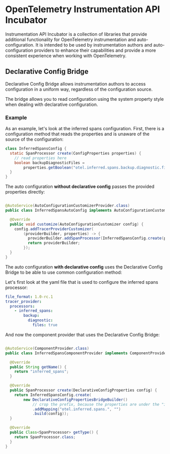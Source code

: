 # OpenTelemetry Instrumentation API Incubator

Instrumentation API Incubator is a collection of libraries that provide additional functionality
for OpenTelemetry instrumentation and auto-configuration. It is intended to be used by
instrumentation authors and auto-configuration providers to enhance their capabilities and provide a
more consistent experience when working with OpenTelemetry.

## Declarative Config Bridge

Declarative Config Bridge allows instrumentation authors to access configuration in a uniform way,
regardless of the configuration source.

The bridge allows you to read configuration using the system property style when dealing with
declarative configuration.

### Example

As an example, let's look at the inferred spans configuration.
First, there is a configuration method that reads the properties and is unaware of the source of the
configuration:

```java
class InferredSpansConfig {
  static SpanProcessor create(ConfigProperties properties) {
    // read properties here
    boolean backupDiagnosticFiles =
        properties.getBoolean("otel.inferred.spans.backup.diagnostic.files", false);
  }
}
```

The auto configuration **without declarative config** passes the provided properties directly:

```java

@AutoService(AutoConfigurationCustomizerProvider.class)
public class InferredSpansAutoConfig implements AutoConfigurationCustomizerProvider {

  @Override
  public void customize(AutoConfigurationCustomizer config) {
    config.addTracerProviderCustomizer(
        (providerBuilder, properties) -> {
          providerBuilder.addSpanProcessor(InferredSpansConfig.create(properties));
          return providerBuilder;
        });
  }
}
```

The auto configuration **with declarative config** uses the Declarative Config Bridge to be able to
use common configuration method:

Let's first look at the yaml file that is used to configure the inferred spans processor:

```yaml
file_format: 1.0-rc.1
tracer_provider:
  processors:
    - inferred_spans:
        backup:
          diagnostic:
            files: true
```

And now the component provider that uses the Declarative Config Bridge:

```java

@AutoService(ComponentProvider.class)
public class InferredSpansComponentProvider implements ComponentProvider<SpanProcessor> {

  @Override
  public String getName() {
    return "inferred_spans";
  }

  @Override
  public SpanProcessor create(DeclarativeConfigProperties config) {
    return InferredSpansConfig.create(
        new DeclarativeConfigPropertiesBridgeBuilder()
            // crop the prefix, because the properties are under the "inferred_spans" processor
            .addMapping("otel.inferred.spans.", "")
            .build(config));
  }

  @Override
  public Class<SpanProcessor> getType() {
    return SpanProcessor.class;
  }
}
```
